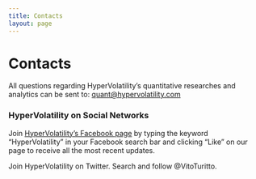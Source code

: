 ```yaml
---
title: Contacts
layout: page
---
```


# Contacts

All questions regarding HyperVolatility’s quantitative researches and analytics can be sent to: [quant@hypervolatility.com](mailto:quant@hypervolatility.com)

### HyperVolatility on Social Networks

Join [HyperVolatility’s Facebook page](https://www.facebook.com/HyperVolatility-148139215232561/) by typing the keyword “HyperVolatility” in your Facebook search bar and clicking “Like” on our page to receive all the most recent updates.

Join HyperVolatility on Twitter. Search and follow @VitoTuritto.